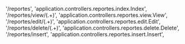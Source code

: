 '/reportes', 'application.controllers.reportes.index.Index',
'/reportes/view/(.+)', 'application.controllers.reportes.view.View',
'/reportes/edit/(.+)', 'application.controllers.reportes.edit.Edit',
'/reportes/delete/(.+)', 'application.controllers.reportes.delete.Delete',
'/reportes/insert', 'application.controllers.reportes.insert.Insert',